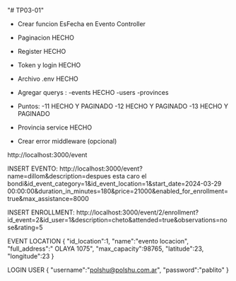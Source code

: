"# TP03-01" 

- Crear funcion EsFecha en Evento Controller

- Paginacion HECHO

- Register HECHO

- Token y login HECHO 

- Archivo .env HECHO

- Agregar querys :
    -events HECHO
    -users 
    -provinces

- Puntos:
    -11 HECHO Y PAGINADO
    -12 HECHO Y PAGINADO
    -13 HECHO Y PAGINADO

- Provincia service HECHO

- Crear error middleware (opcional)


http://localhost:3000/event

INSERT EVENTO: http://localhost:3000/event?name=dillom&description=despues esta caro el bondi&id_event_category=1&id_event_location=1&start_date=2024-03-29 00:00:00&duration_in_minutes=180&price=21000&enabled_for_enrollment=true&max_assistance=8000

INSERT ENROLLMENT: http://localhost:3000/event/2/enrollment?id_event=2&id_user=1&description=cheto&attended=true&observations=nose&rating=5


EVENT LOCATION
{
    "id_location":1,
    "name":"evento locacion",
    "full_address":" OLAYA 1075",
    "max_capacity":98765,
    "latitude":23,
    "longitude":23
}



LOGIN USER
{
    "username":"polshu@polshu.com.ar",
    "password":"pablito"
}